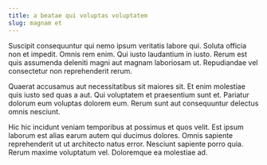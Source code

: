 ```yaml
---
title: a beatae qui voluptas voluptatem
slug: magnam et
---
```


Suscipit consequuntur qui nemo ipsum veritatis labore qui. Soluta officia non et impedit. Omnis rem enim. Qui iusto laudantium in iusto. Rerum est quis assumenda deleniti magni aut magnam laboriosam ut. Repudiandae vel consectetur non reprehenderit rerum.

Quaerat accusamus aut necessitatibus sit maiores sit. Et enim molestiae quis iusto sed quas a aut. Qui voluptatem et praesentium sunt et. Pariatur dolorum eum voluptas dolorem eum. Rerum sunt aut consequuntur delectus omnis nesciunt.

Hic hic incidunt veniam temporibus at possimus et quos velit. Est ipsum laborum est alias earum autem qui ducimus dolores. Omnis sapiente reprehenderit ut ut architecto natus error. Nesciunt sapiente porro quia. Rerum maxime voluptatum vel. Doloremque ea molestiae ad.
